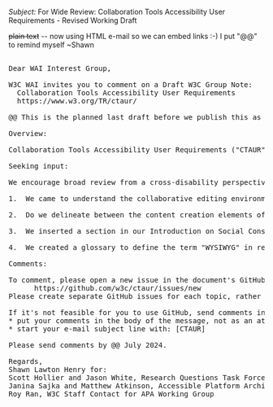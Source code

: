 _Subject:_ For Wide Review: Collaboration Tools Accessibility User Requirements - Revised Working Draft

<s>plain text</s> -- now using HTML e-mail so we can embed links :-) I put "@@" to remind myself ~Shawn

<pre>

Dear WAI Interest Group,

W3C WAI invites you to comment on a Draft W3C Group Note:
  Collaboration Tools Accessibility User Requirements
  https://www.w3.org/TR/ctaur/

@@ This is the planned last draft before we publish this as a W3C Group Note.  

Overview:

Collaboration Tools Accessibility User Requirements ("CTAUR") addresses features and capabilities unique to interactive, real-time, or asynchronous collaborative content creation and editing applications. This includes co-editing, revision tracking, and in-line comments. Modern web-based word processors provide such features. However, the scope of CTAUR is broader; it encompasses a variety of applications across diverse hardware and software environments to comprehensively address accessibility in collaborative editing technologies.

Seeking input:

We encourage broad review from a cross-disability perspective. This draft incorporates substantial revisions made in response to comments on the previous Working Drafts by various stakeholders, including especially the Cognitive and Learning Disabilities Accessibility (COGA) Task Force @@ https://www.w3.org/groups/tf/cognitive-a11y-tf. These comments led to the addition of significant requirements as well as to clarification of the document's scope. We especially request comments on the following four questions:

1.  We came to understand the collaborative editing environment in terms of managing complexity. We observed that many word processing, spread sheet, software development, and media development environments are themselves intrinsically complex. To this, collaborative tooling adds a further layer of complexity: the management of proposed, accepted, and rejected edits from multiple participants. Does this framing make sense? Is its importance clearly communicated by the document?

2.  Do we delineate between the content creation elements of software and those relating to managing collaboration sufficiently? Is the distinction meaningfully communicated? Do you agree with this scoping?

3.  We inserted a section in our Introduction on Social Considerations. This brief section is included to communicate which stakeholders we regard responsible for which aspects of collaborative efforts. Is this helpful?

4.  We created a glossary to define the term "WYSIWYG" in response to a comment.  Are there other terms we use you would like defined in the glossary?

Comments:

To comment, please open a new issue in the document's GitHub repository:
      https://github.com/w3c/ctaur/issues/new
Please create separate GitHub issues for each topic, rather than commenting on multiple topics in a single issue.

If it's not feasible for you to use GitHub, send comments in e-mail to: public-rqtf@w3.org. Please:
* put your comments in the body of the message, not as an attachment
* start your e-mail subject line with: [CTAUR]

Please send comments by @@ July 2024.

Regards,
Shawn Lawton Henry for:
Scott Hollier and Jason White, Research Questions Task Force (RQTF) Facilitators
Janina Sajka and Matthew Atkinson, Accessible Platform Architectures (APA) Working Group Co-Chairs
Roy Ran, W3C Staff Contact for APA Working Group

</pre>

